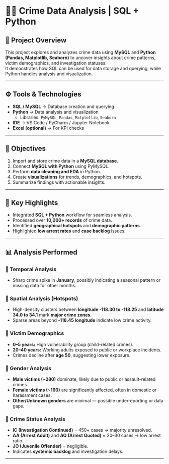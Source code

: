 # 🕵️‍♂️ Crime Data Analysis | SQL + Python  

## 📄 Project Overview  
This project explores and analyzes crime data using **MySQL** and **Python (Pandas, Matplotlib, Seaborn)** to uncover insights about crime patterns, victim demographics, and investigation statuses.  
It demonstrates how SQL can be used for data storage and querying, while Python handles analysis and visualization.

---

## ⚙️ Tools & Technologies  
- **SQL / MySQL** → Database creation and querying  
- **Python** → Data analysis and visualization  
  - Libraries: `PyMySQL`, `Pandas`, `Matplotlib`, `Seaborn`  
- **IDE** → VS Code / PyCharm / Jupyter Notebook  
- **Excel (optional)** → For KPI checks  

---

## 🎯 Objectives  
1. Import and store crime data in a **MySQL database**.  
2. Connect **MySQL with Python** using PyMySQL.  
3. Perform **data cleaning and EDA** in Python.  
4. Create **visualizations** for trends, demographics, and hotspots.  
5. Summarize findings with actionable insights.  

---

## 🧠 Key Highlights  
- Integrated **SQL + Python** workflow for seamless analysis.  
- Processed over **10,000+ records** of crime data.  
- Identified **geographical hotspots** and **demographic patterns**.  
- Highlighted **low arrest rates** and **case backlog** issues.  

---

## 📊 Analysis Performed  

### 🔹 Temporal Analysis  
- Sharp crime spike in **January**, possibly indicating a seasonal pattern or missing data for other months.

### 🔹 Spatial Analysis (Hotspots)  
- High-density clusters between **longitude -118.30 to -118.25** and **latitude 34.0 to 34.1** mark **major crime zones**.  
- Sparse areas beyond **-118.45 longitude** indicate low crime activity.

### 🔹 Victim Demographics  
- **0–5 years:** High vulnerability group (child-related crimes).  
- **20–40 years:** Working adults exposed to public or workplace incidents.  
- Crimes decline after **age 50**, suggesting lower exposure.

### 🔹 Gender Analysis  
- **Male victims (~280)** dominate, likely due to public or assault-related crimes.  
- **Female victims (~160)** are significantly affected, often in domestic or harassment cases.  
- **Other/Unknown genders** are minimal — possible underreporting or data gaps.

### 🔹 Crime Status Analysis  
- **IC (Investigation Continued)** = 450+ cases → majority unresolved.  
- **AA (Arrest Adult)** and **AQ (Arrest Quoted)** = 20–30 cases → low arrest ratio.  
- **JO (Juvenile Offender)** = negligible.  
- Indicates **systemic backlog** and investigation delays.

---
